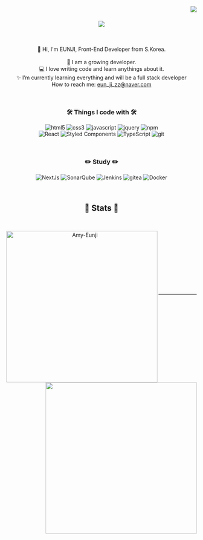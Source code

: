 <img align="right" src="https://visitor-badge.laobi.icu/badge?page_id=Amy-Eunji.Amy-Eunji">

<h1 align="center">
  <a href="https://git.io/typing-svg">
    <img src="https://readme-typing-svg.herokuapp.com/?lines=🌈+Hello,+There!+👋;I+am+EUN+JI+LEE+🍀;Nice+to+meet+you!+🐥&center=true&size=30">
  </a>
</h1>

<br>
<p align="center">
  🍓 Hi, I'm EUNJI, Front-End Developer from S.Korea. 
  <br>
  <br>
  🌱 I am a growing developer. 
  <br>
  💻 I love writing code and learn anythings about it.
  <br>
  ✨ I’m currently learning everything and will be a full stack developer
  <br>
   How to reach me: <a href="mailto: eun_ji_zz@naver.com">eun_ji_zz@naver.com</a>
</p>
<br>

<h3 align="center">🛠 Things I code with 🛠</h3>
<p width=200 align="center">
  <img alt="html5" src="https://img.shields.io/badge/-HTML5-E34F26?style=flat-square&logo=html5&logoColor=white" />
  <img alt="css3" src="https://img.shields.io/badge/-CSS3-8DD6F9?style=flat-square&logo=css3&logoColor=white" />
  <img alt="javascript" src="https://img.shields.io/badge/-javaScript-de9d27?style=flat-square&logo=javascript&logoColor=white" />
  <img alt="jquery" src="https://img.shields.io/badge/-jQuery-0865a7?style=flat-square&logo=jquery&logoColor=white" />
  <img alt="npm" src="https://img.shields.io/badge/-NPM-CB3837?style=flat-square&logo=npm&logoColor=white" />
 <br>
  <img alt="React" src="https://img.shields.io/badge/-React-45b8d8?style=flat-square&logo=react&logoColor=white" />
  <img alt="Styled Components" src="https://img.shields.io/badge/-Styled_Components-db7092?style=flat-square&logo=styled-components&logoColor=white" />
  <img alt="TypeScript" src="https://img.shields.io/badge/-TypeScript-007ACC?style=flat-square&logo=typescript&logoColor=white" />
  <img alt="git" src="https://img.shields.io/badge/-Git-F05032?style=flat-square&logo=git&logoColor=white" />
</p>
<br>
<h3 align="center">✏️ Study ✏️</h3>
<p align="center">
  <img alt="NextJs" src="https://img.shields.io/badge/-NextJs-000000?style=flat-square&logo=next&logoColor=ffffff" />
  <img alt="SonarQube" src="https://img.shields.io/badge/-sonarQube-abcce3?style=flat-square&logo=sonarqube&logoColor=ffffff" />
  <img alt="Jenkins" src="https://img.shields.io/badge/-Jenkins-d2d2d2?style=flat-square&logo=jenkins&logoColor=black" />
  <img alt="gitea" src="https://img.shields.io/badge/-Gitea-5d9425?style=flat-square&logo=gitea&logoColor=white" />
  <img alt="Docker" src="https://img.shields.io/badge/-Docker-46a2f1?style=flat-square&logo=docker&logoColor=white" />
</p>
<br>

<h2 align="center">💫 Stats 💫</h2>
<br>
<p align=center>
  <div align=center>
    <a href="https://github.com/denvercoder1/github-readme-streak-stats" title="Go to Source">
      <img align="left" width=400 src="https://github-readme-streak-stats.herokuapp.com/?user=Amy-Eunji&theme=tokyonight_duo&border=61dafb&hide_border=true"
      https://github-readme-streak-stats.herokuapp.com/demo/?user=codeCYJ&theme=holi-theme&hide_border=false&border_radius=4.5&locale=en&date_format=&properties=background
      alt="Amy-Eunji" />
    </a>
    
   <a href="https://github.com/codeCYJ/github-readme-stats" title="Go to Source">
      <img align="right" width=400 src="https://github-readme-stats.vercel.app/api?username=Amy-Eunji&show_icons=true&theme=holi-theme&border_color=61dafb&hide_border=true" />
    </a>
    
  </div>
  <br><br><br><br><br><br><br><br><br>
</p>


<hr>
